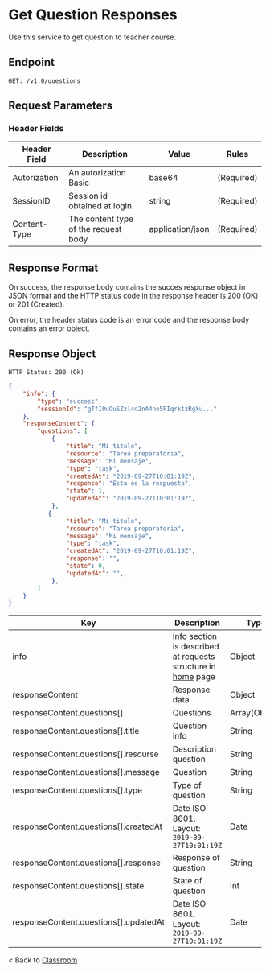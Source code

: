 # **Get Question Responses**

Use this service to get question to teacher course.

## **Endpoint** 

    GET: /v1.0/questions

## **Request Parameters**

### Header Fields

| Header Field | Description | Value | Rules |
|-----|-------------|------|-------|
| Autorization | An autorization Basic | base64 | (Required) |
| SessionID | Session id obtained at login | string | (Required) |
| Content-Type | The content type of the request body | application/json | (Required) |


## **Response Format**

On success, the response body contains the succes response object in JSON format and the HTTP status code in the response header is 200 (OK) or 201 (Created). 

On error, the header status code is an error code and the response body contains an error object.

## **Response Object**

    HTTP Status: 200 (Ok)

``` json
{
    "info": {
        "type": "success",
        "sessionId": "gTfI0uOuSZzl4d2nA4no5PIqrktzRgXu..."
    },
    "responseContent": {
        "questions": [
            {
                "title": "Mi titulo",
                "resource": "Tarea preparatoria",
                "message": "Mi mensaje",
                "type": "task",
                "createdAt": "2019-09-27T10:01:19Z",
                "response": "Esta es la respuesta",
                "state": 1,
                "updatedAt": "2019-09-27T10:01:19Z",
            },
           {
                "title": "Mi titulo",
                "resource": "Tarea preparatoria",
                "message": "Mi mensaje",
                "type": "task",
                "createdAt": "2019-09-27T10:01:19Z",
                "response": "",
                "state": 0,
                "updatedAt": "",
            },
        ]
    }
}
```

| Key | Description | Type | Rules |
|-----|-------------|------|-------|
| info | Info section is described at requests structure in  [home](../home.md#Response-Structure) page  | Object | (Required) |
| responseContent | Response data | Object | (Required) |
| responseContent.questions[] | Questions  | Array(Object) | (Required) |
| responseContent.questions[].title | Question info | String | (Required) |
| responseContent.questions[].resourse | Description question | String | (Required) |
| responseContent.questions[].message | Question | String | (Required) |
| responseContent.questions[].type | Type of question | String | (Required) |
| responseContent.questions[].createdAt | Date ISO 8601. Layout:   `2019-09-27T10:01:19Z` | Date | (Required) |
| responseContent.questions[].response | Response of question | String | (Required) |
| responseContent.questions[].state | State of question | Int | (Required) |
| responseContent.questions[].updatedAt | Date ISO 8601. Layout:   `2019-09-27T10:01:19Z` | Date | (Required) |

< Back to [Classroom](./classroom.md)
